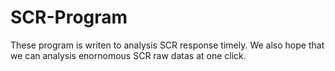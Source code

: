 # SCR-Program

These program is writen to analysis SCR response timely. We also hope that we can analysis enornomous SCR raw datas at one click.
